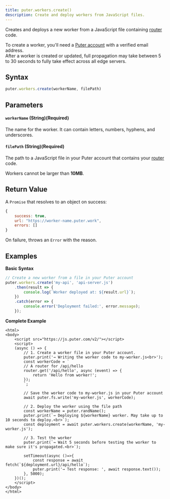```yaml
---
title: puter.workers.create()
description: Create and deploy workers from JavaScript files.
---
```


Creates and deploys a new worker from a JavaScript file containing [router](../router) code.

<div class="info">To create a worker, you'll need a <a href="https://puter.com/">Puter account</a> with a verified email address.</div>

<div class="info">After a worker is created or updated, full propagation may take between 5 to 30 seconds to fully take effect across all edge servers. </div>



## Syntax

```js
puter.workers.create(workerName, filePath)
```

## Parameters

#### `workerName` (String)(Required)
The name for the worker. It can contain letters, numbers, hyphens, and underscores.

#### `filePath` (String)(Required)
The path to a JavaScript file in your Puter account that contains your [router](../router) code.

<div class="info">Workers cannot be larger than <strong>10MB</strong>.</div>

## Return Value

A `Promise` that resolves to an object on success:

```js
{
    success: true,
    url: "https://worker-name.puter.work",
    errors: []
}
```

On failure, throws an `Error` with the reason.

## Examples

<strong class="example-title">Basic Syntax</strong>

```js
// Create a new worker from a file in your Puter account
puter.workers.create('my-api', 'api-server.js')
    .then(result => {
        console.log(`Worker deployed at: ${result.url}`);
    })
    .catch(error => {
        console.error('Deployment failed:', error.message);
    });
```

<strong class="example-title">Complete Example</strong>

```html;workers-create
<html>
<body>
    <script src="https://js.puter.com/v2/"></script>
    <script>
    (async () => {
        // 1. Create a worker file in your Puter account.
        puter.print('→ Writing the worker code to my-worker.js<br>');
        const workerCode = `
        // A router for /api/hello
        router.get('/api/hello', async (event) => {
            return 'Hello from worker!';
        });
        `;

        // Save the worker code to my-worker.js in your Puter account
        await puter.fs.write('my-worker.js', workerCode);

        // 2. Deploy the worker using the file path
        const workerName = puter.randName();
        puter.print(`→ Deploying ${workerName} worker. May take up to 10 seconds to deploy.<br>`);
        const deployment = await puter.workers.create(workerName, 'my-worker.js');
        
        // 3. Test the worker
        puter.print(`→ Wait 5 seconds before testing the worker to make sure it's propagated.<br>`);

        setTimeout(async ()=>{
            const response = await fetch(`${deployment.url}/api/hello`);
            puter.print('→ Test response: ', await response.text());
        }, 5000);
    })();
    </script>
</body>
</html>
```